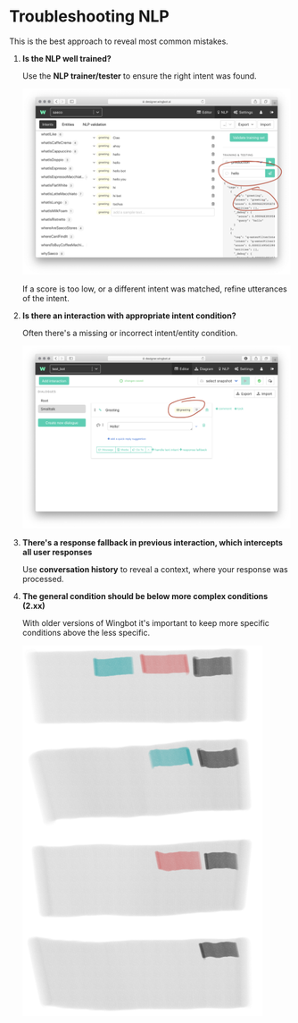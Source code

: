 # Troubleshooting NLP

This is the best approach to reveal most common mistakes.

1. **Is the NLP well trained?**

    Use the **NLP trainer/tester** to ensure the right intent was found.

    ![trainer](./trainer.png)

    If a score is too low, or a different intent was matched, refine utterances of the intent.

2. **Is there an interaction with appropriate intent condition?**

    Often there's a missing or incorrect intent/entity condition.

    ![condition](./condition.png)

3. **There's a response fallback in previous interaction, which intercepts all user responses**

    Use **conversation history** to reveal a context, where your response was processed.

4. **The general condition should be below more complex conditions (2.xx)**

    With older versions of Wingbot it's important to keep more specific conditions above the less specific.

    ![right order](./order.png)

